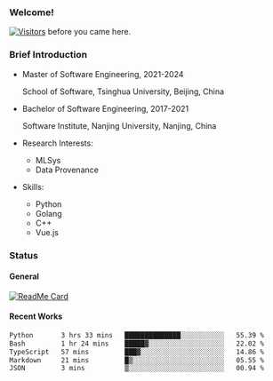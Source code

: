### Welcome!

[![Visitors](https://visitor-badge.laobi.icu/badge?page_id=HermitSun.HermitSun)]() before you came here.

### Brief Introduction

- Master of Software Engineering, 2021-2024
  
  School of Software, Tsinghua University, Beijing, China

- Bachelor of Software Engineering, 2017-2021
  
  Software Institute, Nanjing University, Nanjing, China

- Research Interests:
  - MLSys
  - Data Provenance

- Skills:
  - Python
  - Golang
  - C++
  - Vue.js

### Status

#### General

[![ReadMe Card](https://github-readme-stats.hermitsun.vercel.app/api?username=HermitSun&count_private=true&show_icons=true)]()

#### Recent Works

<!--START_SECTION:waka-->

```txt
Python       3 hrs 33 mins   ██████████████░░░░░░░░░░░   55.39 %
Bash         1 hr 24 mins    █████▓░░░░░░░░░░░░░░░░░░░   22.02 %
TypeScript   57 mins         ███▓░░░░░░░░░░░░░░░░░░░░░   14.86 %
Markdown     21 mins         █▒░░░░░░░░░░░░░░░░░░░░░░░   05.55 %
JSON         3 mins          ▒░░░░░░░░░░░░░░░░░░░░░░░░   00.94 %
```

<!--END_SECTION:waka-->
